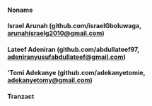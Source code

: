 #### Noname


#### Israel Arunah (github.com/israelGboluwaga, arunahisraelg2010@gmail.com)
#### Lateef Adeniran (github.com/abdullateef97, adeniranyusufabdullateef@gmail.com)
#### 'Tomi Adekanye (github.com/adekanyetomie, adekanyetomy@gmail.com)


#### Tranzact